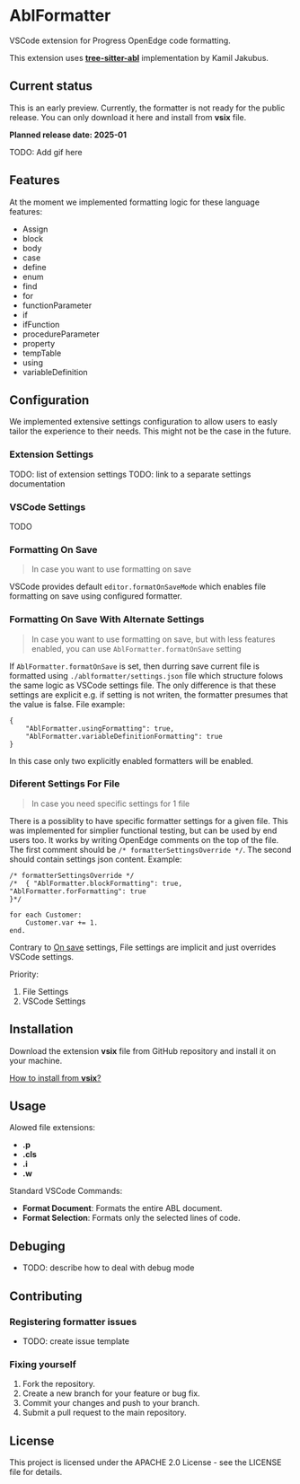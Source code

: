 # AblFormatter

VSCode extension for Progress OpenEdge code formatting.

This extension uses [**tree-sitter-abl**](https://github.com/usagi-coffee/tree-sitter-abl) implementation by Kamil Jakubus.

## Current status

This is an early preview. Currently, the formatter is not ready for the public release. You can only download it here and install from **vsix** file.

**Planned release date: 2025-01**

TODO: Add gif here

## Features

At the moment we implemented formatting logic for these language features:

- Assign
- block
- body
- case
- define
- enum
- find
- for
- functionParameter
- if
- ifFunction
- procedureParameter
- property
- tempTable
- using
- variableDefinition

## Configuration

We implemented extensive settings configuration to allow users to easly tailor the experience to their needs. This might not be the case in the future.

### Extension Settings 

TODO: list of extension settings
TODO: link to a separate settings documentation

### VSCode Settings

TODO

### Formatting On Save

> In case you want to use formatting on save

VSCode provides default `editor.formatOnSaveMode` which enables file formatting on save using configured formatter.

### Formatting On Save With Alternate Settings

> In case you want to use formatting on save, but with less features enabled, you can use `AblFormatter.formatOnSave` setting

If `AblFormatter.formatOnSave` is set, then durring save current file is formatted using `./ablformatter/settings.json` file which structure folows the same logic as VSCode settings file. The only difference is that these settings are explicit e.g. if setting is not writen, the formatter presumes that the value is false. File example:

```
{
    "AblFormatter.usingFormatting": true,
    "AblFormatter.variableDefinitionFormatting": true
}
```
In this case only two explicitly enabled formatters will be enabled.

### Diferent Settings For File
> In case you need specific settings for 1 file

There is a possiblity to have specific formatter settings for a given file. This was implemented for simplier functional testing, but can be used by end users too. It works by writing OpenEdge comments on the top of the file. The first comment should be `/* formatterSettingsOverride */`. The second should contain settings json content. Example:

```
/* formatterSettingsOverride */
/*  { "AblFormatter.blockFormatting": true,
"AblFormatter.forFormatting": true
}*/

for each Customer:
    Customer.var += 1.
end.
```

Contrary to [On save](#formatting-on-save-with-alternate-settings) settings, File settings are implicit and just overrides VSCode settings.

Priority:

1. File Settings
2. VSCode Settings

## Installation

Download the extension **vsix** file from GitHub repository and install it on your machine.

[How to install from **vsix**?](https://code.visualstudio.com/docs/editor/extension-marketplace#_install-from-a-vsix)

## Usage

Alowed file extensions:

- **.p**
- **.cls**
- **.i**
- **.w**

Standard VSCode Commands:

- **Format Document**: Formats the entire ABL document.
- **Format Selection**: Formats only the selected lines of code.

## Debuging

- TODO: describe how to deal with debug mode

## Contributing

### Registering formatter issues

- TODO: create issue template

### Fixing yourself

1. Fork the repository.
2. Create a new branch for your feature or bug fix.
3. Commit your changes and push to your branch.
4. Submit a pull request to the main repository.

## License

This project is licensed under the APACHE 2.0 License - see the LICENSE file for details.
